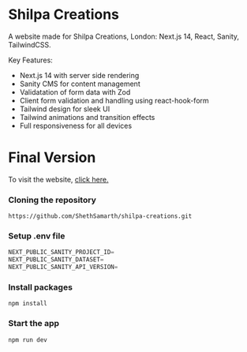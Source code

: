 # Shilpa Creations

A website made for Shilpa Creations, London: Next.js 14, React, Sanity, TailwindCSS.

Key Features:

- Next.js 14 with server side rendering
- Sanity CMS for content management
- Validatation of form data with Zod
- Client form validation and handling using react-hook-form
- Tailwind design for sleek UI
- Tailwind animations and transition effects
- Full responsiveness for all devices

# Final Version

To visit the website, [click here.](https://www.shilpa-creations.com)

### Cloning the repository

```shell
https://github.com/ShethSamarth/shilpa-creations.git
```

### Setup .env file

```js
NEXT_PUBLIC_SANITY_PROJECT_ID=
NEXT_PUBLIC_SANITY_DATASET=
NEXT_PUBLIC_SANITY_API_VERSION=
```

### Install packages

```shell
npm install
```

### Start the app

```shell
npm run dev
```
